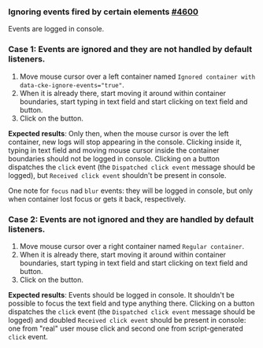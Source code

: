 ### Ignoring events fired by certain elements [#4600](https://github.com/ckeditor/ckeditor5/issues/4600)

Events are logged in console.

### Case 1: Events are ignored and they are not handled by default listeners.
1. Move mouse cursor over a left container named `Ignored container with data-cke-ignore-events="true"`.
2. When it is already there, start moving it around within container boundaries, start typing in text field and start clicking on text field and button.
3. Click on the button.

**Expected results**: Only then, when the mouse cursor is over the left container, new logs will stop appearing in the console. Clicking inside it, typing in text field and moving mouse cursor inside the container boundaries should not be logged in console. Clicking on a button dispatches the `click` event (the `Dispatched click event` message should be logged), but `Received click event` shouldn't be present in console.

One note for `focus` nad `blur` events: they will be logged in console, but only when container lost focus or gets it back, respectively.

### Case 2: Events are not ignored and they are handled by default listeners.
1. Move mouse cursor over a right container named `Regular container`.
2. When it is already there, start moving it around within container boundaries, start typing in text field and start clicking on text field and button.
3. Click on the button.

**Expected results**: Events should be logged in console. It shouldn't be possible to focus the text field and type anything there. Clicking on a button dispatches the `click` event (the `Dispatched click event` message should be logged) and doubled `Received click event` should be present in console: one from "real" user mouse click and second one from script-generated `click` event.